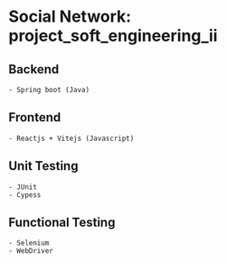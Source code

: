 # Social Network: project_soft_engineering_ii

## Backend

    - Spring boot (Java)

## Frontend

    - Reactjs + Vitejs (Javascript)

## Unit Testing

    - JUnit
    - Cypess

## Functional Testing

    - Selenium
    - WebDriver
